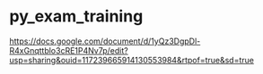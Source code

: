 # py_exam_training
https://docs.google.com/document/d/1yQz3DgpDl-R4xGnqttblo3cRE1P4Nv7p/edit?usp=sharing&ouid=117239665914130553984&rtpof=true&sd=true
